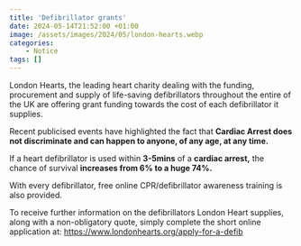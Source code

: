 ```yaml
---
title: 'Defibrillator grants'
date: 2024-05-14T21:52:00 +01:00
image: /assets/images/2024/05/london-hearts.webp
categories:
    - Notice
tags: []
---
```

London Hearts, the leading heart charity dealing with the funding, procurement and supply of life-saving defibrillators throughout the entire of the UK are offering grant funding towards the cost of each defibrillator it supplies.

Recent publicised events have highlighted the fact that **Cardiac Arrest does not discriminate and can happen to anyone, of any age, at any time.**

If a heart defibrillator is used within **3-5mins** of a **cardiac arrest,** the chance of survival **increases from 6% to a huge 74%.**

With every defibrillator, free online CPR/defibrillator awareness training is also provided.

To receive further information on the defibrillators London Heart supplies, along with a non-obligatory quote, simply complete the short online application at:  <https://www.londonhearts.org/apply-for-a-defib>
